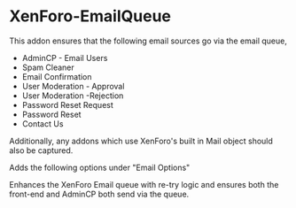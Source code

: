 XenForo-EmailQueue
======================

This addon ensures that the following email sources go via the email queue,
- AdminCP - Email Users
- Spam Cleaner
- Email Confirmation
- User Moderation - Approval
- User Moderation -Rejection
- Password Reset Request
- Password Reset
- Contact Us

Additionally, any addons which use XenForo's built in Mail object should also be captured.

Adds the following options under "Email Options"
 
Enhances the XenForo Email queue with re-try logic and ensures both the front-end and AdminCP both send via the queue.
